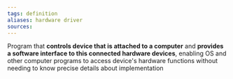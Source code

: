 ```yaml
---
tags: definition
aliases: hardware driver
sources: 
---
```

Program that **controls device that is attached to a computer** and **provides a software interface to this connected hardware devices**, enabling OS and other computer programs to access device's hardware functions without needing to know precise details about implementation